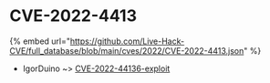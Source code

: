 # CVE-2022-4413
{% embed url="https://github.com/Live-Hack-CVE/full_database/blob/main/cves/2022/CVE-2022-4413.json" %}

* IgorDuino ~> [CVE-2022-44136-exploit](https://www.alice-snow.ru/2022/database/cve-2022-4413/cve-2022-44136-exploit-igorduino)
